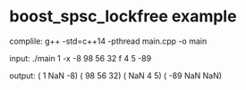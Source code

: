# boost_spsc_lockfree example

complile:
g++ -std=c++14 -pthread main.cpp -o main

input:
./main 1 -x -8 98 56 32 f 4 5 -89 

output:
( 1 NaN -8) 
( 98 56 32) 
( NaN 4 5) 
( -89 NaN NaN) 
